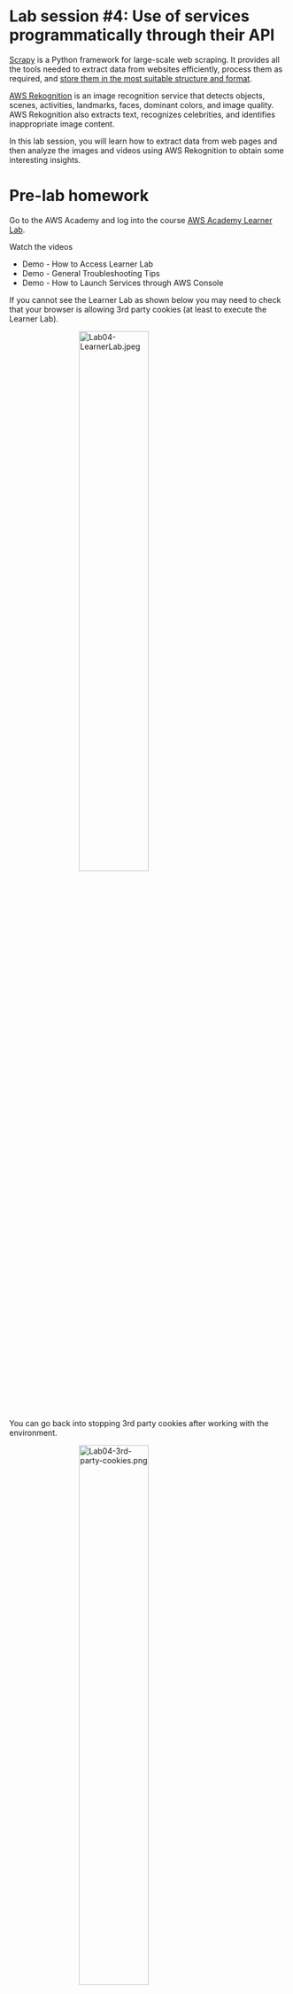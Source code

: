 # Lab session #4: Use of services programmatically through their API

[Scrapy](https://scrapy.org/) is a Python framework for large-scale web scraping. It provides all the tools needed to extract data from websites efficiently, process them as required, and [store them in the most suitable structure and format](https://doc.scrapy.org/en/latest/topics/feed-exports.html).

[AWS Rekognition](https://aws.amazon.com/rekognition/)  is an image recognition service that detects objects, scenes, activities, landmarks, faces, dominant colors, and image quality. AWS Rekognition also extracts text, recognizes celebrities, and identifies inappropriate image content.

In this lab session, you will learn how to extract data from web pages and then analyze the images and videos using AWS Rekognition to obtain some interesting insights.

#  Pre-lab homework

<a name="aws"/>

Go to the AWS Academy and log into the course [AWS Academy Learner Lab](https://awsacademy.instructure.com/courses/109367). 

Watch the videos
- Demo - How to Access Learner Lab
- Demo - General Troubleshooting Tips
- Demo - How to Launch Services through AWS Console

If you cannot see the Learner Lab as shown below you may need to check that your browser is allowing 3rd party cookies (at least to execute the Learner Lab).

  <img src="images/Lab04-LearnerLab.jpeg" alt="Lab04-LearnerLab.jpeg"  style="width: 50%; padding-left: 25%;">


 You can go back into stopping 3rd party cookies after working with the environment.

  <img src="images/Lab04-3rd-party-cookies.png" alt="Lab04-3rd-party-cookies.png"  style="width: 50%; padding-left: 25%;">

#  Tasks for Lab session #4

* [Task 4.1: Extract images from a website](#Tasks41)
* [Task 4.2: Obtain insights about an image using AWS Rekognition](#Tasks42) 
* [Task 4.3: Get insights into a website images using AWS Rekognition](#Tasks43) 

<a name="Tasks41"/>

## Task 4.1: Extract images from a website

Learn more about Scrapy by reading a detailed [Scrapy Tutorial](https://doc.scrapy.org/en/latest/intro/tutorial.html) and [Scrapy documentation](https://doc.scrapy.org/en/latest/).

### Scrapy installation

Scrapy can be installed using pip.

```bash
_$ pip install scrapy
```

### Scrapy shell

Once the Scrapy package is installed, you can use the Scrapy shell to do some testing before programming your web data extraction. In the following example, we download the home page of ["Universitat Politècnica de Catalunya"](https://www.upc.edu/). Please, inspect the structure of the HTML, and extract the images included in each page. As you can see we can use a CSS syntax to select the HTML elements of the page.

```python
fetch("https://www.upc.edu/")
print(response.text)
response.css("img").extract_first()
response.css("a").extract_first()
```

To find the "search path" you may want to use Google Chrome, find the URL, inspect the code, and use the search bar at the bottom of the code to match the path.

### Scrapy custom spyders

Once you have explored the page you can write a custom spyder to programmatically extract data from HTML pages.

```bash
_$ scrapy startproject imageScraper
```

The above command will create the following file structure in the current directory:


  <img src="images/Lab04-imageScraper.png" alt="Lab04-imageScraper.png"  style="height: 400px; padding-left: 25%;">


The most important components are the file `imageScraper/settings.py` containing the settings for the project and the directory `imageScraper/spiders/` that keeps all the custom spiders.

We can use the DEPTH_LIMIT configuration variable to restrict image retrieval to first-level pages. By setting DEPTH_LIMIT to 0, which is the default value, the crawler will access pages at all levels within the website.

The [crawl depth](https://www.wordstream.com/crawl-depth) is not referred to the URL's path but to the distance between the first page visited and the page in question.

<img alt="Lab04-crawl-depth-tree.jpg" src="images/Lab04-crawl-depth-tree.jpg" width="50%"/>

```python
DEPTH_LIMIT = 1
```

Now you can create a new spider by typing:

```bash
_$ cd imageScraper
_$ scrapy genspider image www.upc.edu
```

The execution creates a file named `imageScraper/spiders/image.py` inside the project directory. The file contains the following basic code:
```python
import scrapy


class ImageSpider(scrapy.Spider):
    name = 'image'
    allowed_domains = ['www.upc.edu']
    start_urls = ['http://www.upc.edu/']

    def parse(self, response):
        pass
```

Few things to note here:

- **name**: Name of the spider, in this case, it is “image”. Naming spiders properly is essential when you have to maintain hundreds of spiders.
- **allowed_domains**: An optional list of strings containing domains that this spider is allowed to crawl. Requests for URLs not belonging to the domain names specified in this list won’t be followed.
- **parse(self, response)**: This function is called whenever the crawler successfully crawls a URL. Remember the response object from earlier?.

After every successful crawl the *parse(..)* method is called, and so that’s where you write your extraction logic. 

For our example, we decide that we want to extract the list of images from the homepage.

```python
import scrapy
from urllib.parse import urljoin

class ImagesSpider(scrapy.Spider):
    name = "images"
    allowed_domains = ["www.upc.edu"]
    start_urls = ["https://www.upc.edu"]

    def parse(self, response):
        # Extract image URLs
        for img in response.css("img"):
            image_src = img.attrib.get('src') or img.attrib.get('data-src')  # Fallback to 'data-src'
            if image_src is not None:
                full_image_url = urljoin(response.url, image_src)
                yield {
                    'img_url': full_image_url,
                    'appears_url': response.url,
                    'depth': response.meta.get('depth', 0)
                }
```

Once the homepage has been crawled we can continue crawling the rest of the URLs that appear in the page by selecting the tag **a** (anchor) with the attribute **href**.
```python
        # Extract and follow hyperlinks
        for link in response.css('a::attr(href)').getall():
            # Ensure the link is absolute
            absolute_link = urljoin(response.url, link)
            # Follow the link and call the parse method recursively
            if absolute_link and absolute_link.startswith('https://'):  # Validating full link
                yield scrapy.Request(url=absolute_link, callback=self.parse)
```
We can feed the crawler with all the URLs found. The only URLs that will be crawled will be the ones matching the allowed_domains and the DEPTH_LIMIT defined.

```python
    allowed_domains = ["www.upc.edu"]
```
We need to get the list of unique images found. It is possible to define `unique_images` inside the `ImagesSpider` class.
```python
    unique_images = []
```

We'll add the images to the list only if it is not already present.

```python
                if full_image_url not in self.unique_images:
                    self.unique_images.append(full_image_url)
```

`closed` is a method that can be defined in class `ImagesSpider` and it is invoked once all the URLs have been crawled.

```python

    def closed(self, cause):
        self.unique_images.sort()
        print(self.unique_images)
```

The above code yields a JSON record containing something like the following example:

```json
   {
    "img_url": "https://www.upc.edu/++theme++homeupc/assets/images/Logo.svg",
    "appears_url": "https://www.upc.edu/ca"
  }
```

### Extract your results to a JSON file

To obtain the results of parsing the home page of the UPC we can type at the command line below. We use the *name* of the parser and tell it to output the result to a file that will contain a list of JSON records.

```bash
_$ scrapy crawl image -o image.json

```

To debug the code using PyCharm we can add a new file named `main.py`, in the same directory containing `scrapy.cnf`, that will contain the command line that we typed before. I strongly advise you to use this option to speed up the creation of your parsers.


  <img src="images/Lab04-pycharmConfig.png" alt="Lab04-pycharmConfig" style="width: 50%; padding-left: 25%">



```python
from scrapy import cmdline

cmdline.execute("scrapy crawl image -o image.json".split())
```

Add all the files that you have created to your private .*https://github.com/CCBDA-UPC/2024-4-xx* repository.

**Q41  Add your thoughts about the above tasks.**


<a name="Tasks42"/>

## Task 4.2: Obtain insights about an image using AWS Rekognition

Open the modules and open the "Learner Lab". Click the button "Start Lab", wait until the environment is up, and then click "AWS" at the top of the window and open the AWS Console.

<img src="./images/Lab04-LearnerLab.jpeg" alt="Learner lab" title="Learner lab"/>

Once the AWS Console is open find the service "Amazon Rekognition" and launch the demo.


Play with the demo using the provided image some of the images obtained in the previous section.

![Lab04-sampleImage.jpeg](images/Lab04-sampleImage.jpeg)

![Lab04-RekognitionDemo.png](images/Lab04-RekognitionDemo.png)

**Q421 Add your thoughts about the above tasks.** 

### Create a Python script that sends an image to AWS Rekognition and retrieves the analysis

#### Obtain the AWS credentials

All service access to the *AWS Learner Lab account* is limited to the **us-east-1** and **us-west-2** regions unless
mentioned otherwise in the service details that appear in the Learner Lab service description. If you load a service
console page in another AWS Region you will see access error messages.

**Caveat:** the credentials value change every time that you initiate a new *AWS Learner Lab session*.

##### List the contents of the configuration file

At your CLI type the following command that will provide the necessary values

````bash
ddd_v1_w_3cWf_628331@runweb75472:~$ cat $HOME/.aws/credentials
[default]
aws_access_key_id = <YOUR-ACCESS-KEY-ID>
aws_secret_access_key = <YOUR-SECRET-ACCESS-KEY>
aws_session_token = <YOUR-AWS-SESSION-TOKEN>
````
If the file does not contain the credentials use the second method.

##### Use AWS Details
Click on `AWS Details` to have the window below shown.

<img alt="Lab04-aws-details1.png" src="images/Lab04-aws-details1.png" width="50%"/>

Click on the button `Show` next to `AWS CLI`. Copy the values.

<img alt="Lab04-aws-details2.png" src="images/Lab04-aws-details2.png" width="50%"/>


#### Add a script to interact with AWS Comprehend

Use the code in [`Recognize_1.py`](Recognize_1.py) which uses the [boto3 library](https://boto3.amazonaws.com/v1/documentation/api/latest/guide/quickstart.html) to invoke the [image recognition service](https://boto3.amazonaws.com/v1/documentation/api/latest/reference/services/rekognition.html) and outputs the result.

```python
import boto3
import json
import os
from dotenv import load_dotenv

load_dotenv()

with open('./images/Lab04-sampleImage.jpeg', 'rb') as fd:
    image = fd.read()

recognize = boto3.client('rekognition',
                         region_name=os.getenv('AWS_REGION'),
                         aws_access_key_id=os.getenv('AWS_ACCESS_KEY_ID'),
                         aws_secret_access_key=os.getenv('AWS_SECRET_ACCESS_KEY'),
                         aws_session_token=os.getenv('AWS_SESSION_TOKEN'))
labels_list = recognize.detect_labels(Image={'Bytes': image}, MaxLabels=10, MinConfidence=70)
print(json.dumps(labels_list, indent=4))
```

```json
{
  "Labels": [
    {
      "Name": "Crowd",
      "Confidence": 99.99995422363281,
      "Instances": [],
      "Parents": [
        {
          "Name": "Person"
        }
      ],
      "Aliases": [],
      "Categories": [
        {
          "Name": "Person Description"
        }
      ]
    },
    {
      "Name": "Person",
      "Confidence": 99.99995422363281,
      "Instances": [
        {
          "BoundingBox": {
            "Width": 0.12894393503665924,
            "Height": 0.35750454664230347,
            "Left": 0.4808120131492615,
            "Top": 0.3740279972553253
          },
          "Confidence": 99.70088958740234
        },
        {
          "BoundingBox": {
            "Width": 0.11610560119152069,
            "Height": 0.4229159355163574,
            "Left": 0.0818672701716423,
            "Top": 0.2698194086551666
          },
          "Confidence": 99.66973876953125
        },
        {
          "BoundingBox": {
            "Width": 0.21254201233386993,
            "Height": 0.37966635823249817,
            "Left": 0.7135862112045288,
            "Top": 0.40775251388549805
          },
          "Confidence": 99.6224136352539
        },
        {
          "BoundingBox": {
            "Width": 0.1125546246767044,
            "Height": 0.32264119386672974,
            "Left": 0.27944132685661316,
            "Top": 0.3795841634273529
          },
          "Confidence": 99.5901870727539
        },
        {
          "BoundingBox": {
            "Width": 0.1910828799009323,
            "Height": 0.30100688338279724,
            "Left": 0.20694220066070557,
            "Top": 0.6622647047042847
          },
          "Confidence": 99.55730438232422
        },
        {
          "BoundingBox": {
            "Width": 0.18923720717430115,
            "Height": 0.3014851212501526,
            "Left": 0.39241740107536316,
            "Top": 0.6974440217018127
          },
          "Confidence": 98.555419921875
        },
        {
          "BoundingBox": {
            "Width": 0.22100703418254852,
            "Height": 0.281598836183548,
            "Left": 0.5547536611557007,
            "Top": 0.7183756232261658
          },
          "Confidence": 98.39226531982422
        },
        {
          "BoundingBox": {
            "Width": 0.2582959532737732,
            "Height": 0.2904464602470398,
            "Left": 0.6936929821968079,
            "Top": 0.7093237042427063
          },
          "Confidence": 98.30375671386719
        },
        {
          "BoundingBox": {
            "Width": 0.15318384766578674,
            "Height": 0.30458614230155945,
            "Left": 0.7919331192970276,
            "Top": 0.6382029056549072
          },
          "Confidence": 97.72750091552734
        },
        {
          "BoundingBox": {
            "Width": 0.13399796187877655,
            "Height": 0.2561280429363251,
            "Left": 0.6102837324142456,
            "Top": 0.611282229423523
          },
          "Confidence": 97.62276458740234
        },
        {
          "BoundingBox": {
            "Width": 0.14009936153888702,
            "Height": 0.15651848912239075,
            "Left": 0.17773200571537018,
            "Top": 0.618211567401886
          },
          "Confidence": 95.98444366455078
        },
        {
          "BoundingBox": {
            "Width": 0.14211870729923248,
            "Height": 0.179799884557724,
            "Left": 0.03909475356340408,
            "Top": 0.5740248560905457
          },
          "Confidence": 95.24139404296875
        },
        {
          "BoundingBox": {
            "Width": 0.1584833562374115,
            "Height": 0.29877763986587524,
            "Left": 0.0796993225812912,
            "Top": 0.700888454914093
          },
          "Confidence": 95.08063507080078
        },
        {
          "BoundingBox": {
            "Width": 0.16035592555999756,
            "Height": 0.2708810567855835,
            "Left": 0.0003941879840567708,
            "Top": 0.7290992140769958
          },
          "Confidence": 92.44922637939453
        },
        {
          "BoundingBox": {
            "Width": 0.035537686198949814,
            "Height": 0.07679184526205063,
            "Left": 0.01201602816581726,
            "Top": 0.6788983941078186
          },
          "Confidence": 84.72416687011719
        }
      ],
      "Parents": [],
      "Aliases": [
        {
          "Name": "Human"
        }
      ],
      "Categories": [
        {
          "Name": "Person Description"
        }
      ]
    },
    {
      "Name": "Audience",
      "Confidence": 99.96797943115234,
      "Instances": [],
      "Parents": [
        {
          "Name": "Crowd"
        },
        {
          "Name": "Person"
        }
      ],
      "Aliases": [],
      "Categories": [
        {
          "Name": "Performing Arts"
        }
      ]
    },
    {
      "Name": "Chair",
      "Confidence": 99.93281555175781,
      "Instances": [
        {
          "BoundingBox": {
            "Width": 0.14681798219680786,
            "Height": 0.2093701958656311,
            "Left": 0.4752836525440216,
            "Top": 0.5199379920959473
          },
          "Confidence": 99.93281555175781
        },
        {
          "BoundingBox": {
            "Width": 0.153163880109787,
            "Height": 0.17988941073417664,
            "Left": 0.24217256903648376,
            "Top": 0.55253666639328
          },
          "Confidence": 99.77008819580078
        },
        {
          "BoundingBox": {
            "Width": 0.14017456769943237,
            "Height": 0.08491340279579163,
            "Left": 0.7451263666152954,
            "Top": 0.9150865077972412
          },
          "Confidence": 97.67218780517578
        },
        {
          "BoundingBox": {
            "Width": 0.15577459335327148,
            "Height": 0.2323492467403412,
            "Left": 0.7789000868797302,
            "Top": 0.5389119982719421
          },
          "Confidence": 97.0833740234375
        },
        {
          "BoundingBox": {
            "Width": 0.06615076959133148,
            "Height": 0.08635266125202179,
            "Left": 0.6475703716278076,
            "Top": 0.8072365522384644
          },
          "Confidence": 75.36813354492188
        }
      ],
      "Parents": [
        {
          "Name": "Furniture"
        }
      ],
      "Aliases": [],
      "Categories": [
        {
          "Name": "Furniture and Furnishings"
        }
      ]
    },
    {
      "Name": "Microphone",
      "Confidence": 99.73712921142578,
      "Instances": [
        {
          "BoundingBox": {
            "Width": 0.04608222842216492,
            "Height": 0.05529649555683136,
            "Left": 0.07135389000177383,
            "Top": 0.3253592550754547
          },
          "Confidence": 99.73712921142578
        }
      ],
      "Parents": [
        {
          "Name": "Electrical Device"
        }
      ],
      "Aliases": [],
      "Categories": [
        {
          "Name": "Technology and Computing"
        }
      ]
    },
    {
      "Name": "Adult",
      "Confidence": 99.70088958740234,
      "Instances": [
        {
          "BoundingBox": {
            "Width": 0.12894393503665924,
            "Height": 0.35750454664230347,
            "Left": 0.4808120131492615,
            "Top": 0.3740279972553253
          },
          "Confidence": 99.70088958740234
        },
        {
          "BoundingBox": {
            "Width": 0.11610560119152069,
            "Height": 0.4229159355163574,
            "Left": 0.0818672701716423,
            "Top": 0.2698194086551666
          },
          "Confidence": 99.66973876953125
        },
        {
          "BoundingBox": {
            "Width": 0.21254201233386993,
            "Height": 0.37966635823249817,
            "Left": 0.7135862112045288,
            "Top": 0.40775251388549805
          },
          "Confidence": 99.6224136352539
        },
        {
          "BoundingBox": {
            "Width": 0.1910828799009323,
            "Height": 0.30100688338279724,
            "Left": 0.20694220066070557,
            "Top": 0.6622647047042847
          },
          "Confidence": 99.55730438232422
        },
        {
          "BoundingBox": {
            "Width": 0.2582959532737732,
            "Height": 0.2904464602470398,
            "Left": 0.6936929821968079,
            "Top": 0.7093237042427063
          },
          "Confidence": 98.30375671386719
        },
        {
          "BoundingBox": {
            "Width": 0.15318384766578674,
            "Height": 0.30458614230155945,
            "Left": 0.7919331192970276,
            "Top": 0.6382029056549072
          },
          "Confidence": 97.72750091552734
        }
      ],
      "Parents": [
        {
          "Name": "Person"
        }
      ],
      "Aliases": [],
      "Categories": [
        {
          "Name": "Person Description"
        }
      ]
    },
    {
      "Name": "Female",
      "Confidence": 99.70088958740234,
      "Instances": [
        {
          "BoundingBox": {
            "Width": 0.12894393503665924,
            "Height": 0.35750454664230347,
            "Left": 0.4808120131492615,
            "Top": 0.3740279972553253
          },
          "Confidence": 99.70088958740234
        },
        {
          "BoundingBox": {
            "Width": 0.11610560119152069,
            "Height": 0.4229159355163574,
            "Left": 0.0818672701716423,
            "Top": 0.2698194086551666
          },
          "Confidence": 99.66973876953125
        },
        {
          "BoundingBox": {
            "Width": 0.21254201233386993,
            "Height": 0.37966635823249817,
            "Left": 0.7135862112045288,
            "Top": 0.40775251388549805
          },
          "Confidence": 99.6224136352539
        },
        {
          "BoundingBox": {
            "Width": 0.1910828799009323,
            "Height": 0.30100688338279724,
            "Left": 0.20694220066070557,
            "Top": 0.6622647047042847
          },
          "Confidence": 99.55730438232422
        },
        {
          "BoundingBox": {
            "Width": 0.2582959532737732,
            "Height": 0.2904464602470398,
            "Left": 0.6936929821968079,
            "Top": 0.7093237042427063
          },
          "Confidence": 98.30375671386719
        },
        {
          "BoundingBox": {
            "Width": 0.15318384766578674,
            "Height": 0.30458614230155945,
            "Left": 0.7919331192970276,
            "Top": 0.6382029056549072
          },
          "Confidence": 97.72750091552734
        }
      ],
      "Parents": [
        {
          "Name": "Person"
        }
      ],
      "Aliases": [],
      "Categories": [
        {
          "Name": "Person Description"
        }
      ]
    },
    {
      "Name": "Woman",
      "Confidence": 99.70088958740234,
      "Instances": [
        {
          "BoundingBox": {
            "Width": 0.12894393503665924,
            "Height": 0.35750454664230347,
            "Left": 0.4808120131492615,
            "Top": 0.3740279972553253
          },
          "Confidence": 99.70088958740234
        },
        {
          "BoundingBox": {
            "Width": 0.11610560119152069,
            "Height": 0.4229159355163574,
            "Left": 0.0818672701716423,
            "Top": 0.2698194086551666
          },
          "Confidence": 99.66973876953125
        },
        {
          "BoundingBox": {
            "Width": 0.21254201233386993,
            "Height": 0.37966635823249817,
            "Left": 0.7135862112045288,
            "Top": 0.40775251388549805
          },
          "Confidence": 99.6224136352539
        },
        {
          "BoundingBox": {
            "Width": 0.1910828799009323,
            "Height": 0.30100688338279724,
            "Left": 0.20694220066070557,
            "Top": 0.6622647047042847
          },
          "Confidence": 99.55730438232422
        },
        {
          "BoundingBox": {
            "Width": 0.2582959532737732,
            "Height": 0.2904464602470398,
            "Left": 0.6936929821968079,
            "Top": 0.7093237042427063
          },
          "Confidence": 98.30375671386719
        },
        {
          "BoundingBox": {
            "Width": 0.15318384766578674,
            "Height": 0.30458614230155945,
            "Left": 0.7919331192970276,
            "Top": 0.6382029056549072
          },
          "Confidence": 97.72750091552734
        }
      ],
      "Parents": [
        {
          "Name": "Adult"
        },
        {
          "Name": "Female"
        },
        {
          "Name": "Person"
        }
      ],
      "Aliases": [],
      "Categories": [
        {
          "Name": "Person Description"
        }
      ]
    },
    {
      "Name": "Speech",
      "Confidence": 99.23688507080078,
      "Instances": [],
      "Parents": [
        {
          "Name": "Audience"
        },
        {
          "Name": "Crowd"
        },
        {
          "Name": "Person"
        }
      ],
      "Aliases": [
        {
          "Name": "Public Speaking"
        }
      ],
      "Categories": [
        {
          "Name": "Actions"
        }
      ]
    },
    {
      "Name": "People",
      "Confidence": 98.7227783203125,
      "Instances": [],
      "Parents": [
        {
          "Name": "Person"
        }
      ],
      "Aliases": [],
      "Categories": [
        {
          "Name": "Person Description"
        }
      ]
    }
  ],
  "LabelModelVersion": "3.0",
  "ResponseMetadata": {
    "RequestId": "0ea0a699-dc16-45e9-8a13-028aac977a45",
    "HTTPStatusCode": 200,
    "HTTPHeaders": {
      "x-amzn-requestid": "0ea0a699-dc16-45e9-8a13-028aac977a45",
      "content-type": "application/x-amz-json-1.1",
      "content-length": "7779",
      "date": "Tue, 11 Mar 2025 17:32:47 GMT"
    },
    "RetryAttempts": 0
  }
}
```
Compare the JSON output with the result of the console demo, in particular the values of "BoundingBox" and "Confidence".

**Q422  Share your thoughts about what you have found out.** 

<a name="Tasks43"/>

## Task 4.3: Get insights of website images using AWS Rekognition

Using the code in the prevous sections build a Python application that obtains some insights out of website images. You are free to use any AWS Rekognition functionality.

You may want to use the [requests](https://pypi.org/project/requests/) Python library to interact with the images.

You may also want to create an AWS S3 Bucket to [store the images](./S3.py), depending on the AWS Rekognition functionality. The example below considers that the bucket `lab04-main.ccbda.upc.edu` already exists. Remember that AWS S3 buckets **must** have a globally unique name.

```python
import boto3
import os
from dotenv import load_dotenv

load_dotenv()

# Define the name of the S3 bucket
BUCKET = 'lab04-main.ccbda.upc.edu'

# Create an S3 client using boto3 and credentials loaded from environment variables
s3 = boto3.client(
    's3',  # Specify that it is an S3 client
    region_name=os.getenv('AWS_REGION'),
    aws_access_key_id=os.getenv('AWS_ACCESS_KEY_ID'),
    aws_secret_access_key=os.getenv('AWS_SECRET_ACCESS_KEY'),
    aws_session_token=os.getenv('AWS_SESSION_TOKEN')
)

# Specify the name of the object to be uploaded to S3
objectName = 'sample_image.jpg'

# Open the file located at './images/Lab04-sampleImage.jpeg' in binary read mode
with open('./images/Lab04-sampleImage.jpeg', 'rb') as fd:
    # Read the content of the file as binary data
    image = fd.read()
    # Upload the binary data (image) to the specified S3 bucket with the given object name
    s3.put_object(Bucket=BUCKET, Body=image, Key=objectName)

# Open (or create) a file named 'downloaded.jpeg' in binary write mode to save the downloaded object
with open('./downloaded.jpeg', 'wb') as fd:
    # Retrieve the object from the S3 bucket using its key
    response = s3.get_object(Bucket=BUCKET, Key=objectName)
    # Write the content of the downloaded object to the local file
    fd.write(response['Body'].read())
```

**Q431 What is the goal of your application?**

Include the code modifications and eventual new files in the repo.

**Q432  Add your thoughts about the application developed and the results that you have obtained.**


Make sure that you have updated your local GitHub repository (using the `git` commands `add`, `commit`, and `push`) with all the files generated during this session. 

**Before the deadline**, all team members shall push their responses to their private *https://github.com/CCBDA-UPC/2024-4-xx* repository.